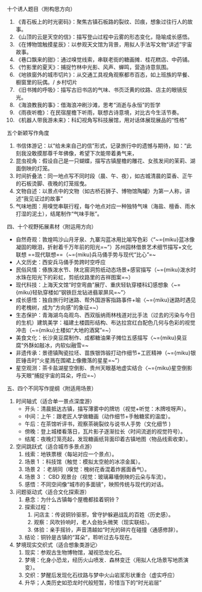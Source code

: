十个诱人题目〈附构思方向）
1. 《青石板上的时光密码》：聚焦古镇石板路的裂纹、凹痕，想象过往行人的故事。
2. 《山顶的云是天空的信》：描写登山过程中云雾的形态变化，隐喻成长感悟。
3. 《在博物馆触摸星辰》：以参观天文馆为背景，用拟人手法写文物“讲述”宇宙故事。
4. 《巷口飘来的甜》：通过嗅觉线索，串联老街的糖画摊．桂花糕店、中药铺。
5. 《竹影里的夏天》：捕捉竹林中光影、风声、蝉鸣，营造诗意氛围。
6. 《地铁窗外的城市切片》：从交通工具视角观察都市百态，如上班族的早餐、橱窗里的玩偶。/ 乡村切片
7. 《旧书摊的呼吸》：描写古旧书店的气味、书页泛黄的纹路、店主的眼镜反光。
8. 《海浪教我的事》：借海浪冲刷沙滩，思考“消逝与永恒”的哲学
9. 《雨夜听檐》：在民宿屋檐下听雨，联想古诗意境，对比古今生活节奏。
10. 《机器人带我游未来》：科幻视角写科技展馆，用对话体展现展品的“性格”

五个新颖写作角度
1. 书信体游记：以“给未来自己的信”形式，记录旅行中的遗憾与期待，如：“此刻我没敢摸那尊千年佛像，希望下次能带着勇气来，
2. 昆虫视角：假设自己是一只蝴蝶，描写古镇屋檐的雕花、女孩发间的茉莉、湖面倒映的灯笼。
3. 时间折叠法：同一地点写不同时段（晨、午、夜），如古城清晨的菜香、正午的石板烫脚、夜晚的灯笼摇曳。
4. 文物自述：以景点中的文物（如古桥石狮子、博物馆陶罐）为第一人称，讲述“我见证过的故事”
5. 气味地图：用嗅觉串联行程，每个地点对应一种独特气味（海盐、檀香、雨水打湿的泥土），结尾制作“气味手账”。

四、十个视野拓展素材〈附运用方向）
+ 自然奇观：敦煌鸣沙山月牙泉、九寨沟蓝冰用比喻写色彩〈“~={miku}蓝冰像凝固的眼泪，折射着千万年前的阳光=~”）苏州园林借景艺术细节描写+文化联想 ==现代联想==（~={miku}兵马俑手势与现代“比心”=~
+ 人文历史：西安兵马俑手势跨时空呼应
+ 民俗风情：傣族泼水节、陕北窑洞剪纸动态场景+感官描写（~={miku}泼水时水珠在阳光下的彩虹，剪纸纹路里的吉祥图案=~）
+ 现代科技：上海天文馆“时空弯曲”展厅、重庆轻轨穿楼科幻感想象〈~={miku}轻轨穿楼如“钢铁巨龙钻进翡翠屏风=~”〉
+ 成长感悟：独自旅行时迷路、帮外国游客指路事件+喻〈~={miku}迷路时遇见的老槐树，成为“方向感”的象征=~）
+ 生态保护：青海湖鸟岛观鸟、西双版纳雨林栈道对比手法（过去的污染与今日的生机）建筑美学：福建土楼圆形结构、布达拉宫红白配色几何与色彩的视觉冲击（~={miku}土楼如“大地的酒窝”=~）
+ 美食文化：长沙臭豆腐制作、成都糖油果子摊位五感描写〈~={miku}臭豆腐“外酥如敲冰，内软似融雪=~
+ 非遗传承：景德镇陶瓷拉坯、苗族银饰锻打动作细节+工匠精神（~={miku}银匠锤击时“火星溅在围裙上像撒落的星星=~”）
+ 星空观测：茶卡盐湖星空倒影、贵州天眼基地虚实结合〈~={miku}星空倒影与天眼“捕捉宇宙的耳朵，呼应=~）

五、四个不同写作提纲〈附适用场景）
1. 时间轴式（适合单一景点深度游）
	+ 开头：清晨抵达古镇，描写薄雾中的牌坊（视觉+听觉：木牌吱呀声）。
	+ 中间：上午：跟老匠人学做糖画（动作细节+手触糖浆的温度）。
	+ 午后：在茶馆听评书，观察茶碗裂纹与说书人手势（文化细节 )
	+ 傍晚：登上城楼看落日，瓦片影子逐渐拉长〈时间流逝的视觉符号）。
	+ 结尾：夜晚灯笼亮起，发现糖画纸背面印着古镇地图〈物品线索收束）。
2. 空间跳跃式（适合城市多景点游）
	1. 线索：地铁票根〈每站对应一个景点）。
	2. 场景 1 ：科技馆（触觉：模拟太空舱的冰凉金属）。
	3. 场景 2 ：老胡同（嗅觉：槐树花香混着炸酱面香气）。
	4. 场景 3 ： CBD 观景台（视觉：玻璃幕墻倒映的云朵与车流）。
	5. 感悟：不同空间像“城市的多面镜”，映照传统与现代的对话。
3. 问题驱动式〈适合文化探索游）
	1. 悬念：为什么古镇每个屋檐都挂着铜铃？
	2. 探索过程：
		1. 问店主：传说铜铃驱邪，曾守护躲避战乱的百姓〈历史感）。
		2. 观察：风吹铃响时，老人会抬头微笑（现实联结）。
		3. 体验：亲手摇铃，声音清越如“时光的碎片在碰撞〈通感修辞）。
	3. 结论：铜铃是古镇的“耳朵”，聆听过去与现在。
4. 梦境现实交织式（适合想象类游记〉
	1. 现实：参观古生物博物馆，凝视恐龙化石。
	2. 梦境：化身小恐龙，经历火山喷发．森林变迁〈用拟人化场景写地质演变）。
	3. 交织：梦醒后发现化石纹路与梦中火山岩浆形状重合（虚实呼应）
	4. 升华；人类历史如恐龙时代般短暂，珍惜当下的“时光岩层”

